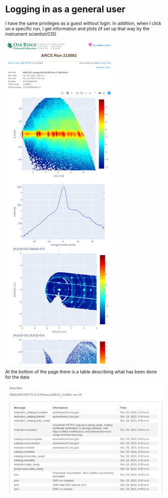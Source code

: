 # Logging in as a general user

I have the same privileges as a guest without login. In addition, when I click on a specific run, I get information and plots (if set up that way by the instrument scientist/CIS)

![image](uploads/4ec7b9e4cd10ebfe35bb18618903614b/image.png)

At the bottom of the page there is a table describing what has been done for the data

![image](uploads/927e7047ab6d182584da9ebcc4f28cad/image.png)
